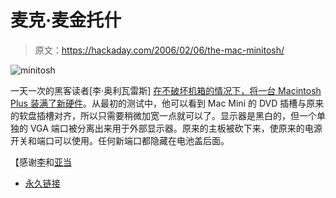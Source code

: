 # 麦克·麦金托什

> 原文：<https://hackaday.com/2006/02/06/the-mac-minitosh/>

![minitosh](img/29e779812c3925f75621bb7275b70b35.png)

一天一次的黑客读者[李·奥利瓦雷斯] [在不破坏机箱的情况下，将一台 Macintosh Plus 装满了新硬件](http://www.destruc.tv/minitosh.php)。从最初的测试中，他可以看到 Mac Mini 的 DVD 插槽与原来的软盘插槽对齐，所以只需要稍微加宽一点就可以了。显示器是黑白的，但一个单独的 VGA 端口被分离出来用于外部显示器。原来的主板被砍下来，使原来的电源开关和端口可以使用。任何新端口都隐藏在电池盖后面。

【感谢[李](http://www.destruc.tv/)和[亚当](http://www.macmod.com/)

*   [永久链接](http://www.destruc.tv/minitosh.php)